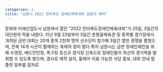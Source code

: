 ```yaml
---
categories: a
title: "남원시 2022 전라북도 장애인체육대회 감동의 폐막"
---
```

문화와 미래산업도시 남원에서 열린 "2022 전라북도장애인체육대회"가 25일, 3일간의 대단원의 막을 내렸다. 지난 9월 23일부터 3일간 춘향골체육관 및 종목별 경기장에서 개최된 금번 대회는 20개 종목 2천여 명의 선수단이 참가해 3일간 열띤 경쟁을 펼쳤으며, 전북 14개 시군이 함께하는 축제의 장이 됐다.특히 남원시는 금번 장애인체전을 위해 수영장, 배드민턴장, 족구장 등신규 경기장 신축으로 장애인들이 최선의 경기력을 발휘할 수 있도록 했으며, 경사로 제작 설치, 휠체어 이용 가능한 식당 홍보, 대회 안내 팜플릿 일부를 점자로